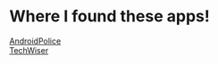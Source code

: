 # Where I found these apps!

[AndroidPolice](https://www.androidpolice.com/how-to-give-any-android-phone-the-pixel-experience/#pixel-exclusive-features) \
[TechWiser](https://techwiser.com/pixel-features-on-any-android/)
